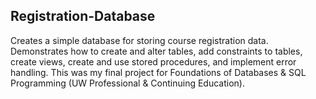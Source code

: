 ## Registration-Database
Creates a simple database for storing course registration data. Demonstrates how to create and alter tables, add constraints to tables, create views, create and use stored procedures, and implement error handling. This was my final project for Foundations of Databases & SQL Programming (UW Professional & Continuing Education).
